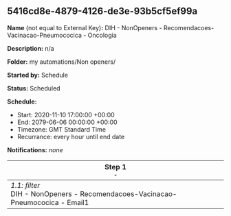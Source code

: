 ## 5416cd8e-4879-4126-de3e-93b5cf5ef99a

**Name** (not equal to External Key)**:** DIH - NonOpeners - Recomendacoes-Vacinacao-Pneumococica - Oncologia

**Description:** n/a

**Folder:** my automations/Non openers/

**Started by:** Schedule

**Status:** Scheduled

**Schedule:**

* Start: 2020-11-10 17:00:00 +00:00
* End: 2079-06-06 00:00:00 +00:00
* Timezone: GMT Standard Time
* Recurrance: every hour until end date

**Notifications:** _none_


| Step 1<br>_<small>-</small>_ |
| --- |
| _1.1: filter_<br>DIH - NonOpeners - Recomendacoes-Vacinacao-Pneumococica - Email1 |
